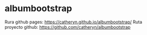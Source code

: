 # albumbootstrap
Rura github pages: https://catheryn.github.io/albumbootstrap/
Ruta proyecto github: https://github.com/catheryn/albumbootstrap
